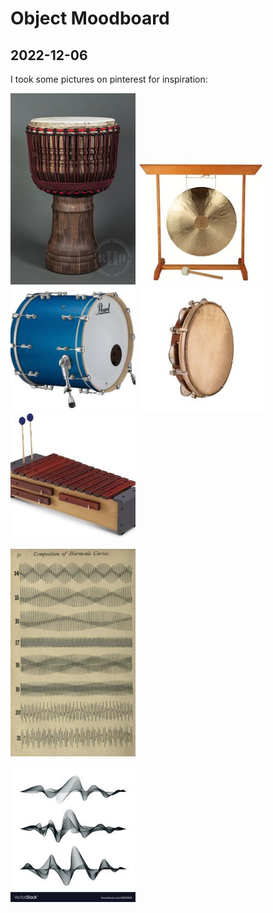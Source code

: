 # Object Moodboard

## 2022-12-06

I took some pictures on pinterest for inspiration:

<img
  src="images/references-images/2022-12-6_djembe.jpg"
  alt="djembe"
  style="display: inline-block; margin: 0 auto; width: 200px">
  <img
  src="images/references-images/2022-12-6_gong.jpg"
  alt="gong"
  style="display: inline-block; margin: 0 auto; width: 200px">
  <img
  src="images/references-images/2022-12-6_tambour.jpg"
  alt="tambour"
  style="display: inline-block; margin: 0 auto; width: 200px">
  <img
  src="images/references-images/2022-12-6_tambourin.jpg"
  alt="tambourin"
  style="display: inline-block; margin: 0 auto; width: 200px">
  <img
  src="images/references-images/2022-12-6_xylophone.jpg"
  alt="xylophone"
  style="display: inline-block; margin: 0 auto; width: 200px">

<img
 src="images/references-images/2022-12-6_soundWaves1.jpg"
 alt="sound waves"
 style="display: inline-block; margin: 0 auto; width: 200px">

<img
 src="images/references-images/2022-12-6_soundWaves2.jpg"
 alt="sound waves"
 style="display: inline-block; margin: 0 auto; width: 200px">